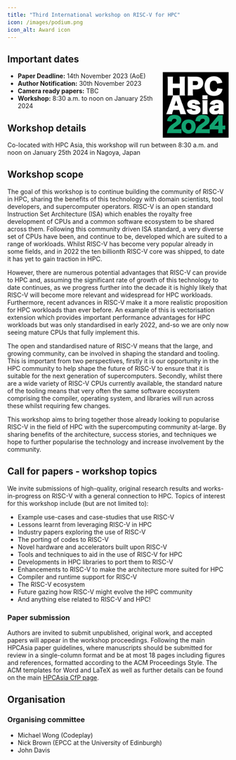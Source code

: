 ```yaml
---
title: "Third International workshop on RISC-V for HPC"
icon: /images/podium.png
icon_alt: Award icon
---
```


## Important dates
<img align="right" src="/images/HPCAsia2024logo.png" width=150>

* **Paper Deadline:** 14th November 2023 (AoE)
* **Author Notification:** 30th November 2023
* **Camera ready papers:** TBC
* **Workshop:** 8:30 a.m. to noon on January 25th 2024

## Workshop details
Co-located with HPC Asia, this workshop will run between 8:30 a.m. and noon on January 25th 2024 in Nagoya, Japan

## Workshop scope
The goal of this workshop is to continue building the community of RISC-V in HPC, sharing the benefits of this technology with domain scientists, tool developers, and supercomputer operators. RISC-V is an open standard Instruction Set Architecture (ISA) which enables the royalty free development of CPUs and a common software ecosystem to be shared across them. Following this community driven ISA standard, a very diverse set of CPUs have been, and continue to be, developed which are suited to a range of workloads. Whilst RISC-V has become very popular already in some fields, and in 2022 the ten billionth RISC-V core was shipped, to date it has yet to gain traction in HPC.

However, there are numerous potential advantages that RISC-V can provide to HPC and, assuming the significant rate of growth of this technology to date continues, as we progress further into the decade it is highly likely that RISC-V will become more relevant and widespread for HPC workloads. Furthermore, recent advances in RISC-V make it a more realistic proposition for HPC workloads than ever before. An example of this is vectorisation extension which provides important performance advantages for HPC workloads but was only standardised in early 2022, and-so we are only now seeing mature CPUs that fully implement this.

The open and standardised nature of RISC-V means that the large, and growing community, can be involved in shaping the standard and tooling. This is important from two perspectives, firstly it is our opportunity in the HPC community to help shape the future of RISC-V to ensure that it is suitable for the next generation of supercomputers. Secondly, whilst there are a wide variety of RISC-V CPUs currently available, the standard nature of the tooling means that very often the same software ecosystem comprising the compiler, operating system, and libraries will run across these whilst requiring few changes.

This workshop aims to bring together those already looking to popularise RISC-V in the field of HPC with the supercomputing community at-large. By sharing benefits of the architecture, success stories, and techniques we hope to further popularise the technology and increase involvement by the community. 

## Call for papers - workshop topics

We invite submissions of high-quality, original research results and works-in-progress on RISC-V with a general connection to HPC. Topics of interest for this workshop include (but are not limited to):

* Example use-cases and case-studies that use RISC-V
* Lessons learnt from leveraging RISC-V in HPC
* Industry papers exploring the use of RISC-V
* The porting of codes to RISC-V
* Novel hardware and accelerators built upon RISC-V
* Tools and techniques to aid in the use of RISC-V for HPC
* Developments in HPC libraries to port them to RISC-V
* Enhancements to RISC-V to make the architecture more suited for HPC
* Compiler and runtime support for RISC-V
* The RISC-V ecosystem
* Future gazing how RISC-V might evolve the HPC community
* And anything else related to RISC-V and HPC!

### Paper submission

Authors are invited to submit unpublished, original work, and accepted papers will appear in the workshop proceedings. Following the main HPCAsia paper guidelines,  where manuscripts should be submitted for review in a single-column format and be at most 18 pages including figures and references, formatted according to the ACM Proceedings Style. The ACM templates for Word and LaTeX as well as further details can be found on the main [HPCAsia CfP page](https://sighpc.ipsj.or.jp/HPCAsia2024/cfp.html).

## Organisation 

### Organising committee

* Michael Wong (Codeplay)
* Nick Brown (EPCC at the University of Edinburgh)
* John Davis 
